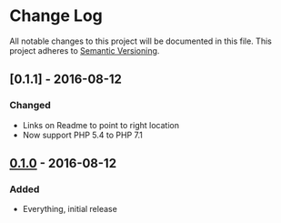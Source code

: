 # Change Log
All notable changes to this project will be documented in this file.
This project adheres to [Semantic Versioning](http://semver.org/).

## [0.1.1] - 2016-08-12
### Changed

- Links on Readme to point to right location
- Now support PHP 5.4 to PHP 7.1

## [0.1.0] - 2016-08-12
### Added

- Everything, initial release

[0.1.0]: https://github.com/fitbug/symfony-yaml-serializer-encoder-decoder/compare/v0.1.0...v0.1.1
[0.1.0]: https://github.com/fitbug/symfony-yaml-serializer-encoder-decoder/releases/tag/v0.1.0